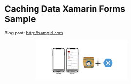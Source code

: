 # Caching Data Xamarin Forms Sample

Blog post: http://xamgirl.com

<p align="center">
<img width="300" height:"700" src="image.png" title="sample"/>
</p>


